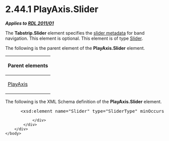 <html dir="LTR" xmlns:mshelp="http://msdn.microsoft.com/mshelp" xmlns:ddue="http://ddue.schemas.microsoft.com/authoring/2003/5" xmlns:xlink="http://www.w3.org/1999/xlink" xmlns:tool="http://www.microsoft.com/tooltip">
    <head>
        <meta http-equiv="Content-Type" content="text/html; CHARSET=utf-8"></meta>
        <meta name="save" content="history"></meta>
        <title>2.44.1 PlayAxis.Slider</title>
        <xml>
            <mshelp:toctitle title="2.44.1 PlayAxis.Slider"></mshelp:toctitle>
            <mshelp:rltitle title="[MS-RDL]: PlayAxis.Slider"></mshelp:rltitle>
            <mshelp:keyword index="A" term="4c50af6e-a2f4-4378-aa33-ef6e54c830ab"></mshelp:keyword>
            <mshelp:attr name="DCSext.ContentType" value="open specification"></mshelp:attr>
            <mshelp:attr name="AssetID" value="4c50af6e-a2f4-4378-aa33-ef6e54c830ab"></mshelp:attr>
            <mshelp:attr name="TopicType" value="kbRef"></mshelp:attr>
            <mshelp:attr name="DCSext.Title" value="[MS-RDL]: PlayAxis.Slider" />
        </xml>
    </head>
    <body>
        <div id="header">
            <h1 class="heading">2.44.1 PlayAxis.Slider</h1>
        </div>
        <div id="mainSection">
            <div id="mainBody">
                <div id="allHistory" class="saveHistory"></div>
                <div id="sectionSection0" class="section" name="collapseableSection">
                    

<p><b><i>Applies to </i></b><a href="bf2bab1a-b608-4bcc-b718-1cc1baa9579c.html"><b><i>RDL 2011/01</i></b></a></p>

<p>The <b>Tabstrip.Slider</b> element specifies the <a href="b2482b3f-74ab-4ca8-a9e5-c07955011743.html#gt_de562f82-95a1-4b96-a94e-0e6e3c15dd97">slider metadata</a> for band
navigation. This element is optional. This element is of type <a href="7c3db99f-f7fb-4af7-b0a6-0a19fedb41cb.html">Slider</a>.</p>

<p>The following is the parent element of the <b>PlayAxis.Slider</b>
element.</p>

<table>
 <thead>
  <tr>
   <th>
   <p>Parent elements</p>
   </th>
  </tr>
 </thead>
 <tr>
  <td>
  <p><a href="acda9c21-394e-4fea-91ec-24e988e9d4f7.html">PlayAxis</a></p>
  </td>
 </tr>
</table>

<p>The following is the XML Schema definition of the <b>PlayAxis.Slider</b>
element.</p>

<dl>
<dd>
<div><pre> &lt;xsd:element name=&quot;Slider&quot; type=&quot;SliderType&quot; minOccurs=&quot;0&quot;  maxOccurs=&quot;1&quot;/&gt;
</pre></div>
</dd></dl>


                </div>
            </div>
        </div>
    </body>
</html>